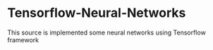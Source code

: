 # Tensorflow-Neural-Networks
This source is implemented some neural networks using Tensorflow framework
